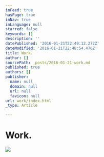 ```yaml
---
inFeed: true
hasPage: true
inNav: true
inLanguage: null
starred: false
keywords: []
description: ''
datePublished: '2016-01-21T22:49:12.272Z'
dateModified: '2016-01-21T22:48:54.476Z'
title: Work.
author: []
sourcePath: _posts/2016-01-21-work.md
published: true
authors: []
publisher:
  name: null
  domain: null
  url: null
  favicon: null
url: work/index.html
_type: Article

---
```

# Work.
![](https://the-grid-user-content.s3-us-west-2.amazonaws.com/638d219c-2315-4313-8ac2-b9a29c993327.jpg)